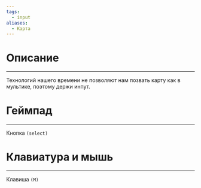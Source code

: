 ```yaml
---
tags:
  - input
aliases:
  - Карта
---
```

# Описание
___
Технологий нашего времени не позволяют нам позвать карту как в мультике, поэтому держи инпут.
# Геймпад
___
Кнопка `(select)`
# Клавиатура и мышь
___
Клавиша `(M)`